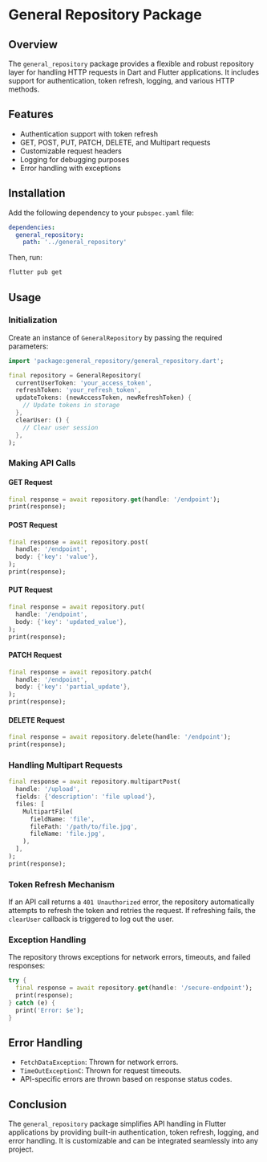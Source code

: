 # General Repository Package

## Overview
The `general_repository` package provides a flexible and robust repository layer for handling HTTP requests in Dart and Flutter applications. It includes support for authentication, token refresh, logging, and various HTTP methods.

## Features
- Authentication support with token refresh
- GET, POST, PUT, PATCH, DELETE, and Multipart requests
- Customizable request headers
- Logging for debugging purposes
- Error handling with exceptions

## Installation
Add the following dependency to your `pubspec.yaml` file:

```yaml
dependencies:
  general_repository:
    path: '../general_repository'
```

Then, run:

```sh
flutter pub get
```

## Usage
### Initialization
Create an instance of `GeneralRepository` by passing the required parameters:

```dart
import 'package:general_repository/general_repository.dart';

final repository = GeneralRepository(
  currentUserToken: 'your_access_token',
  refreshToken: 'your_refresh_token',
  updateTokens: (newAccessToken, newRefreshToken) {
    // Update tokens in storage
  },
  clearUser: () {
    // Clear user session
  },
);
```

### Making API Calls
#### GET Request
```dart
final response = await repository.get(handle: '/endpoint');
print(response);
```

#### POST Request
```dart
final response = await repository.post(
  handle: '/endpoint',
  body: {'key': 'value'},
);
print(response);
```

#### PUT Request
```dart
final response = await repository.put(
  handle: '/endpoint',
  body: {'key': 'updated_value'},
);
print(response);
```

#### PATCH Request
```dart
final response = await repository.patch(
  handle: '/endpoint',
  body: {'key': 'partial_update'},
);
print(response);
```

#### DELETE Request
```dart
final response = await repository.delete(handle: '/endpoint');
print(response);
```

### Handling Multipart Requests
```dart
final response = await repository.multipartPost(
  handle: '/upload',
  fields: {'description': 'file upload'},
  files: [
    MultipartFile(
      fieldName: 'file',
      filePath: '/path/to/file.jpg',
      fileName: 'file.jpg',
    ),
  ],
);
print(response);
```

### Token Refresh Mechanism
If an API call returns a `401 Unauthorized` error, the repository automatically attempts to refresh the token and retries the request. If refreshing fails, the `clearUser` callback is triggered to log out the user.

### Exception Handling
The repository throws exceptions for network errors, timeouts, and failed responses:
```dart
try {
  final response = await repository.get(handle: '/secure-endpoint');
  print(response);
} catch (e) {
  print('Error: $e');
}
```

## Error Handling
- `FetchDataException`: Thrown for network errors.
- `TimeOutExceptionC`: Thrown for request timeouts.
- API-specific errors are thrown based on response status codes.

## Conclusion
The `general_repository` package simplifies API handling in Flutter applications by providing built-in authentication, token refresh, logging, and error handling. It is customizable and can be integrated seamlessly into any project.